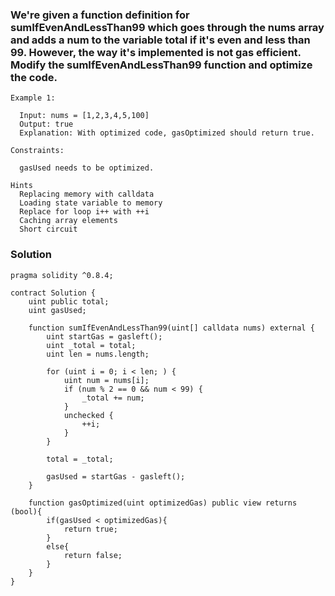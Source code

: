 ### We're given a function definition for sumIfEvenAndLessThan99 which goes through the nums array and adds a num to the variable total if it's even and less than 99. However, the way it's implemented is not gas efficient. Modify the sumIfEvenAndLessThan99 function and optimize the code.

```
Example 1:

  Input: nums = [1,2,3,4,5,100]
  Output: true
  Explanation: With optimized code, gasOptimized should return true.

Constraints:

  gasUsed needs to be optimized.

Hints
  Replacing memory with calldata
  Loading state variable to memory
  Replace for loop i++ with ++i
  Caching array elements
  Short circuit

```

### Solution
```
pragma solidity ^0.8.4;

contract Solution {
    uint public total;
    uint gasUsed;

    function sumIfEvenAndLessThan99(uint[] calldata nums) external {
        uint startGas = gasleft();
        uint _total = total;
        uint len = nums.length;

        for (uint i = 0; i < len; ) {
            uint num = nums[i];
            if (num % 2 == 0 && num < 99) {
                _total += num;
            }
            unchecked {
                ++i;
            }
        }

        total = _total;
    
        gasUsed = startGas - gasleft();
    }

    function gasOptimized(uint optimizedGas) public view returns (bool){
        if(gasUsed < optimizedGas){
            return true;
        }
        else{
            return false;
        }
    }
}
```
